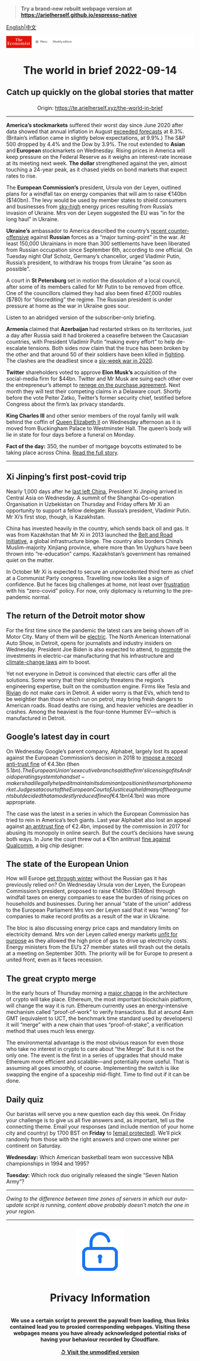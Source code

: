 > **Try a brand-new rebuilt webpage version at https://arielherself.github.io/espresso-native**

[English](https://github.com/arielherself/espresso/blob/main/README.md)|[中文](https://github-com.translate.goog/arielherself/espresso/blob/main/README.md?_x_tr_sl=en&_x_tr_tl=zh-CN&_x_tr_hl=zh-CN&_x_tr_pto=wapp)



![The Economist](menubar.png)

# <p align="center">The world in brief 2022-09-14</p>

## <p align="center">Catch up quickly on the global stories that matter</p>

<p align="center">Origin: <a href="https://te.arielherself.xyz/the-world-in-brief">https://te.arielherself.xyz/the-world-in-brief</a><hr>

<strong>America’s stockmarkets</strong> suffered their worst day since June 2020 after data showed that annual inflation in August [exceeded forecasts](https://te.arielherself.xyz/finance-and-economics/2022/09/13/america-still-has-an-inflation-problem) at 8.3%. (Britain’s inflation came in slightly below expectations, at 9.9%.) The S&amp;P 500 dropped by 4.4% and the Dow by 3.9%. The rout extended to <strong>Asian </strong>and<strong> European </strong>stockmarkets on Wednesday. Rising prices in America will keep pressure on the Federal Reserve as it weighs an interest-rate increase at its meeting next week. <strong>The dollar </strong>strengthened against the yen, almost touching a 24-year peak, as it chased yields on bond markets that expect rates to rise.

The <strong>European Commission’s</strong> president, Ursula von der Leyen, outlined plans for a windfall tax on energy companies that will aim to raise €140bn ($140bn). The levy would be used by member states to shield consumers and businesses from [sky-high](https://te.arielherself.xyz/europe/2022/09/05/europe-scrambles-to-protect-citizens-from-sky-high-energy-prices) energy prices resulting from Russia’s invasion of Ukraine. Mrs von der Leyen suggested the EU was “in for the long haul” in Ukraine.

<strong>Ukraine’s</strong> ambassador to America described the country’s [recent counter-offensive](https://te.arielherself.xyz/europe/2022/09/09/ukraine-seizes-the-initiative-in-the-east) against <strong>Russian</strong> forces as a “major turning-point” in the war. At least 150,000 Ukrainians in more than 300 settlements have been liberated from Russian occupation since September 6th, according to one official. On Tuesday night Olaf Scholz, Germany’s chancellor, urged Vladimir Putin, Russia’s president, to withdraw his troops from Ukraine “as soon as possible”.

A court in <strong>St Petersburg </strong>set in motion the dissolution of a local council, after some of its members called for Mr Putin to be removed from office. One of the councillors claimed they had also been fined 47,000 roubles ($780) for “discrediting” the regime. The Russian president is under pressure at home as the war in Ukraine goes sour.

Listen to an abridged version of the subscriber-only briefing.

<strong>Armenia </strong>claimed that <strong>Azerbaijan </strong>had restarted strikes on its territories, just a day after Russia said it had brokered a ceasefire between the Caucasian countries, with President Vladimir Putin “making every effort” to help de-escalate tensions. Both sides now claim that the truce has been broken by the other and that around 50 of their soldiers have been killed in [fighting](https://te.arielherself.xyz/the-economist-explains/2022/09/13/why-azerbaijan-and-armenia-are-fighting-again). The clashes are the deadliest since a [six-week war in 2020](https://te.arielherself.xyz/europe/2020/11/12/a-peace-deal-ends-a-bloody-war-over-nagorno-karabakh).

<strong>Twitter</strong> shareholders voted to approve <strong>Elon Musk’s</strong> acquisition of the social-media firm for $44bn. Twitter and Mr Musk are suing each other over the entrepreneur’s attempt to [renege on the purchase agreement](https://te.arielherself.xyz/business/2022/07/11/with-or-without-elon-musk-twitter-is-overdue-a-shake-up). Next month they will test their competing claims in a Delaware court. Shortly before the vote Peiter Zatko, Twitter’s former security chief, testified before Congress about the firm’s lax privacy standards.

<strong>King Charles III</strong> and other senior members of the royal family will walk behind the coffin of [Queen Elizabeth II](https://te.arielherself.xyz/obituary/2022/09/08/elizabeth-ii-never-laid-down-the-heavy-weight-of-the-crown) on Wednesday afternoon as it is moved from Buckingham Palace to Westminster Hall. The queen’s body will lie in state for four days before a funeral on Monday.

<strong>Fact of the day:</strong> 350, the number of mortgage boycotts estimated to be taking place across China. [Read the full story](https://te.arielherself.xyz/finance-and-economics/2022/09/12/chinas-ponzi-like-property-market-is-eroding-faith-in-the-state).

----------

## Xi Jinping’s first post-covid trip

Nearly 1,000 days after he [last left China](https://te.arielherself.xyz/china/2022/09/08/xi-jinping-will-at-last-venture-abroad-again), President Xi Jinping arrived in Central Asia on Wednesday. A summit of the Shanghai Co-operation Organisation in Uzbekistan on Thursday and Friday offers Mr Xi an opportunity to support a fellow delegate: Russia’s president, Vladimir Putin. Mr Xi’s first stop, though, is Kazakhstan.

China has invested heavily in the country, which sends back oil and gas. It was from Kazakhstan that Mr Xi in 2013 launched the [Belt and Road Initiative](https://te.arielherself.xyz/the-economist-explains/2017/05/14/what-is-chinas-belt-and-road-initiative), a global infrastructure binge. The country also borders China’s Muslim-majority Xinjiang province, where more than 1m Uyghurs have been thrown into “re-education” camps. Kazakhstan’s government has remained quiet on the matter.

In October Mr Xi is expected to secure an unprecedented third term as chief at a Communist Party congress. Travelling now looks like a sign of confidence. But he faces big challenges at home, not least over [frustration](https://te.arielherself.xyz/china/2022/09/08/public-patience-with-zero-covid-is-wearing-thin-in-china) with his “zero-covid” policy. For now, only diplomacy is returning to the pre-pandemic normal.

## The return of the Detroit motor show

For the first time since the pandemic the latest cars are being shown off in Motor City. Many of them will be [electric](https://te.arielherself.xyz/graphic-detail/2022/06/02/the-electric-vehicle-revolution-is-not-happening-fast-enough). The North American International Auto Show, in Detroit, opens for journalists and industry insiders on Wednesday. President Joe Biden is also expected to attend, to [promote](https://te.arielherself.xyz/united-states/2022/09/13/joe-bidens-industrial-policy-is-big-bold-and-fraught-with-difficulty) the investments in electric-car manufacturing that his infrastructure and [climate-change laws](https://te.arielherself.xyz/leaders/2022/08/08/americas-climate-plus-spending-bill-is-flawed-but-essential) aim to boost.  
  
 Yet not everyone in Detroit is convinced that electric cars offer all the solutions. Some worry that their simplicity threatens the region’s engineering expertise, built on the combustion engine. Firms like Tesla and [Rivian](https://te.arielherself.xyz/graphic-detail/2021/11/10/rivians-giant-listing-comes-amid-huge-losses) do not make cars in Detroit. A wider worry is that EVs, which tend to be weightier than those which run on petrol, may bring fresh dangers to American roads. Road deaths are rising, and heavier vehicles are deadlier in crashes. Among the heaviest is the four-tonne Hummer EV—which is manufactured in Detroit.

## Google’s latest day in court

On Wednesday Google’s parent company, Alphabet, largely lost its appeal against the European Commission’s decision in 2018 to [impose a record anti-trust fine](https://te.arielherself.xyz/business/2018/07/21/google-is-fined-eu43bn-in-the-biggest-ever-antitrust-penalty) of €4.3bn (then $5.1bn). The European Union’s executive branch said the firm’s licensing of its Android operating system to handset-makers had illegally helped it maintain its dominant position in the smartphone market. Judges at a court of the European Court of Justice upheld many of the arguments but decided that a modestly reduced fine of €4.1bn ($4.1bn) was more appropriate.

The case was the latest in a series in which the European Commission has tried to rein in America’s tech giants. Last year Alphabet also lost an appeal against [an antitrust fine](https://te.arielherself.xyz/business/2017/07/01/the-european-commission-levies-a-huge-fine-on-google) of €2.4bn, imposed by the commission in 2017 for abusing its monopoly in online search. But the court’s decisions have swung both ways. In June the court threw out a €1bn antitrust [fine against Qualcomm](https://te.arielherself.xyz/business/2018/01/27/qualcomm-is-fined-for-anti-competitive-practices-again), a big chip designer.

## The state of the European Union

How will Europe [get through winter](https://te.arielherself.xyz/leaders/2022/09/08/how-to-deal-with-europes-energy-crisis) without the Russian gas it has previously relied on? On Wednesday Ursula von der Leyen, the European Commission’s president, proposed to raise €140bn ($140bn) through windfall taxes on energy companies to ease the burden of rising prices on households and businesses. During her annual “state of the union” address to the European Parliament Mrs von der Leyen said that it was “wrong” for companies to make record profits as a result of the war in Ukraine.

The bloc is also discussing energy price caps and mandatory limits on electricity demand. Mrs von der Leyen called energy markets [unfit for purpose](https://te.arielherself.xyz/finance-and-economics/2022/09/08/europes-energy-market-was-not-built-for-this-crisis) as they allowed the high price of gas to drive up electricity costs. Energy ministers from the EU’s 27 member states will thrash out the details at a meeting on September 30th. The priority will be for Europe to present a united front, even as it faces recession.

## The great crypto merge

In the early hours of Thursday morning a [major change](https://te.arielherself.xyz/finance-and-economics/2022/09/06/the-future-of-crypto-is-at-stake-in-ethereums-switch) in the architecture of crypto will take place. Ethereum, the most important blockchain platform, will change the way it is run. Ethereum currently uses an energy-intensive mechanism called “proof-of-work” to verify transactions. But at around 4am GMT (equivalent to UCT, the benchmark time standard used by developers) it will “merge” with a new chain that uses “proof-of-stake”, a verification method that uses much less energy.  
  
 The environmental advantage is the most obvious reason for even those who take no interest in crypto to care about “the Merge”. But it is not the only one. The event is the first in a series of upgrades that should make Ethereum more efficient and scalable—and potentially more useful. That is assuming all goes smoothly, of course. Implementing the switch is like swapping the engine of a spaceship mid-flight. Time to find out if it can be done.

## Daily quiz

Our baristas will serve you a new question each day this week. On Friday your challenge is to give us all five answers and, as important, tell us the connecting theme. Email your responses (and include mention of your home city and country) by 1700 BST on <strong>Friday</strong> to [<span class="__cf_email__" data-cfemail="e7b6928e9da294979582949488a782848889888a8e9493c984888a">[email&#160;protected]</span>](https://mail.google.com/mail/?view=cm&amp;fs=1&amp;tf=1&amp;to=QuizEspresso@te.arielherself.xyz). We’ll pick randomly from those with the right answers and crown one winner per continent on Saturday.

<strong>Wednesday:</strong> Which American basketball team won successive NBA championships in 1994 and 1995?  
  
<strong>Tuesday:</strong> Which rock duo originally released the single “Seven Nation Army”?

----------

*Owing to the difference between time zones of servers in which our auto-update script is running, content above probably doesn't match the one in your region.*

|<br><div align="center"><img src="unlock.png" /><h1>Privacy Information</h1></div></br>We use a certain script to prevent the paywall from loading, thus links contained lead you to proxied corresponding webpages. Visiting these webpages means you have already acknowledged potential risks of having your behaviour recorded by Cloudflare.<br><br>[&#x21BA; Visit the unmodified version](README.raw.md)<br><br>|
|-----|
